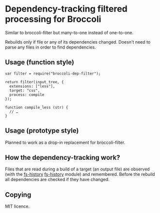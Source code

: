 # Dependency-tracking filtered processing for Broccoli

Similar to broccoli-filter but many-to-one instead of one-to-one.

Rebuilds only if file or any of its dependencies changed. Doesn't need
to parse any files in order to find dependencies.

## Usage (function style)


    var filter = require("broccoli-dep-filter");

    return filter(input_tree, {
      extensions: ["less"],
      target: "css",
      process: compile
    });

    function compile_less (str) {
      // …
    }

## Usage (prototype style)

Planned to work as a drop-in replacement for broccoli-filter.

## How the dependency-tracking work?

Files that are read during a build of a target (an output file) are
observed (with the [fs-history] [fs-history] module) and
remembered. Before the rebuild all dependencies are checked if they
have changed.

[fs-history]: https://github.com/szywon/node-fs-history

## Copying

MIT licence.